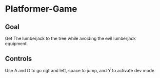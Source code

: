 # Platformer-Game

## Goal

Get The lumberjack to the tree  while avoiding the evil lumberjack equipment.

## Controls
Use A and D to go rigt and left, space to jump, and Y to activate dev mode.
